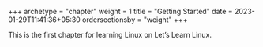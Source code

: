 +++
archetype = "chapter"
weight = 1
title = "Getting Started"
date = 2023-01-29T11:41:36+05:30
ordersectionsby = "weight"
+++

This is the first chapter for learning Linux on Let’s Learn Linux.
